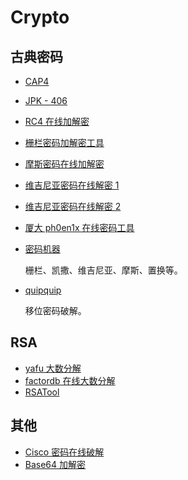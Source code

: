 # Crypto

## 古典密码

* [CAP4](http://down.40huo.cn/crypto/CAP4.zip)

* [JPK - 406](http://down.40huo.cn/crypto/JPK_406.jar)

* [RC4 在线加解密](http://rc4.online-domain-tools.com/)

* [栅栏密码加解密工具](http://down.40huo.cn/crypto/%E6%A0%85%E6%A0%8F%E5%AF%86%E7%A0%81%E5%8A%A0%E8%A7%A3%E5%AF%861.10.rar)

* [摩斯密码在线加解密](http://www.zhongguosou.com/zonghe/moErSiCodeConverter.aspx)

* [维吉尼亚密码在线解密 1](https://www.guballa.de/vigenere-solver)

* [维吉尼亚密码在线解密 2](http://www.mygeocachingprofile.com/codebreaker.vigenerecipher.aspx)

* [厦大 ph0en1x 在线密码工具](http://tool.ph0en1x.com/)

* [密码机器](http://heartsnote.com/tools/cipher.htm)

  栅栏、凯撒、维吉尼亚、摩斯、置换等。

* [quipquip](http://quipqiup.com/)

  移位密码破解。

## RSA

* [yafu 大数分解](http://down.40huo.cn/crypto/yafu-1.34.zip)
* [factordb 在线大数分解](http://factordb.com/)
* [RSATool](http://down.40huo.cn/crypto/RSATool2v17.rar_87752.rar)

## 其他

- [Cisco 密码在线破解](http://www.ifm.net.nz/cookbooks/passwordcracker.html)
- [Base64 加解密](http://base64.supfree.net/)